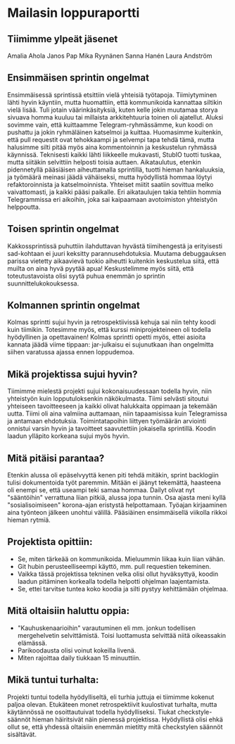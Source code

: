 # Mailasin loppuraportti

## Tiimimme ylpeät jäsenet
Amalia Ahola
Janos Pap
Mika Ryynänen
Sanna Hanén
Laura Andström

## Ensimmäisen sprintin ongelmat

Ensimmäisessä sprintissä etsittiin vielä yhteisiä työtapoja. Tiimiytyminen lähti hyvin käyntiin, mutta huomattiin, että kommunikoida kannattaa siltikin vielä lisää. Tuli jotain väärinkäsityksiä, kuten kelle jokin muutamaa storya sivuava homma kuuluu tai millaista arkkitehtuuria toinen oli ajatellut. Aluksi sovimme vain, että kuittaamme Telegram-ryhmässämme, kun koodi on pushattu ja jokin ryhmäläinen katselmoi ja kuittaa. Huomasimme kuitenkin, että pull requestit ovat tehokkaampi ja selvempi tapa tehdä tämä, mutta halusimme silti pitää myös aina kommentoinnin ja keskustelun ryhmässä käynnissä. Teknisesti kaikki lähti liikkeelle mukavasti, StubIO tuotti tuskaa, mutta siitäkin selvittiin helposti toisia auttaen. Aikataulutus, etenkin pidennetyllä pääsiäisen aiheuttamalla sprintillä, tuotti hieman hankaluuksia, ja työmäärä meinasi jäädä vähäiseksi, mutta hyödyllistä hommaa löytyi refaktoroinnista ja katselmoinnista. Yhteiset miitit saatiin sovittua melko vaivattomasti, ja kaikki pääsi paikalle. Eri aikataulujen takia tehtiin hommia Telegrammissa eri aikoihin, joka sai kaipaamaan avotoimiston yhteistyön helppoutta.

## Toisen sprintin ongelmat

Kakkossprintissä puhuttiin ilahduttavan hyvästä tiimihengestä ja erityisesti sad-kohtaan ei juuri keksitty parannusehdotuksia. Muutama debuggauksen parissa vietetty aikaavievä tuokio aiheutti kuitenkin keskustelua siitä, että muilta on aina hyvä pyytää apua! Keskustelimme myös siitä, että toteutustavoista olisi syytä puhua enemmän jo sprintin suunnittelukokouksessa.

## Kolmannen sprintin ongelmat
Kolmas sprintti sujui hyvin ja retrospektiivissä kehuja sai niin tehty koodi kuin tiimikin. Totesimme myös, että kurssi miniprojekteineen oli todella hyödyllinen ja opettavainen! Kolmas sprintti opetti myös, ettei asioita kannata jäädä viime tippaan: jar-julkaisu ei sujunutkaan ihan ongelmitta siihen varatussa ajassa ennen loppudemoa. 

## Mikä projektissa sujui hyvin?
Tiimimme mielestä projekti sujui kokonaisuudessaan todella hyvin, niin yhteistyön kuin lopputuloksenkin näkökulmasta.
Tiimi selvästi sitoutui yhteiseen tavoitteeseen ja kaikki olivat halukkaita oppimaan ja tekemään uutta.
Tiimi oli aina valmiina auttamaan, niin tapaamisissa kuin Telegramissa ja antamaan ehdotuksia.
Toimintatapoihin liittyen työmäärän arviointi onnistui varsin hyvin ja tavoitteet saavutettiin jokaisella sprintillä.
Koodin laadun ylläpito korkeana sujui myös hyvin.

## Mitä pitäisi parantaa?
Etenkin alussa oli epäselvyyttä kenen piti tehdä mitäkin, sprint backlogiin tulisi dokumentoida työt paremmin.
Mitään ei jäänyt tekemättä, haasteena oli enempi se, että useampi teki samaa hommaa.
Dailyt olivat nyt "sääntöihin" verrattuna liian pitkiä, alussa jopa tunnin.
Osa ajasta meni kyllä "sosialisoimiseen" korona-ajan eristystä helpottamaan.
Työajan kirjaaminen aina työnteon jälkeen unohtui välillä.
Pääsiäinen ensimmäisellä viikolla rikkoi hieman rytmiä.

## Projektista opittiin:
* Se, miten tärkeää on kommunikoida. Mieluummin liikaa kuin liian vähän.
* Git hubin perusteelliseempi käyttö, mm. pull requestien tekeminen.
* Vaikka tässä projektissa tekninen velka olisi ollut hyväksyttyä,
koodin laadun pitäminen korkealla todella helpotti ohjelman laajentamista.
* Se, ettei tarvitse tuntea koko koodia ja silti pystyy kehittämään ohjelmaa.

## Mitä oltaisiin haluttu oppia:
* "Kauhuskenaarioihin" varautuminen eli mm. jonkun todellisen mergehelvetin selvittämistä.
Toisi luottamusta selvittää niitä oikeassakin elämässä.
* Parikoodausta olisi voinut kokeilla livenä.
* Miten rajoittaa daily tiukkaan 15 minuuttiin.

## Mikä tuntui turhalta:
Projekti tuntui todella hyödylliseltä, eli turhia juttuja ei tiimimme kokenut paljoa olevan.
Etukäteen monet retrospektiivit kuulostivat turhalta, mutta käytännössä ne osoittautuivat todella hyödylliseksi.
Tiukat checkstyle-säännöt hieman häiritsivät näin pienessä projektissa. Hyödyllistä olisi ehkä ollut se,
että yhdessä oltaisiin enemmän mietitty mitä checkstylen säännöt sisältävät.


